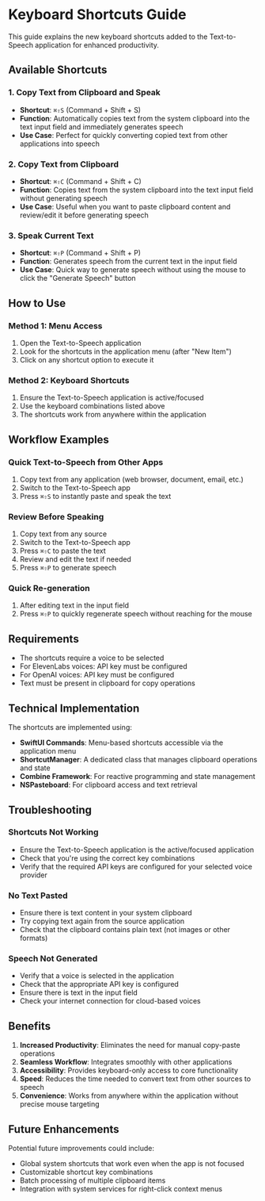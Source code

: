 # Keyboard Shortcuts Guide

This guide explains the new keyboard shortcuts added to the Text-to-Speech application for enhanced productivity.

## Available Shortcuts

### 1. Copy Text from Clipboard and Speak
- **Shortcut**: `⌘⇧S` (Command + Shift + S)
- **Function**: Automatically copies text from the system clipboard into the text input field and immediately generates speech
- **Use Case**: Perfect for quickly converting copied text from other applications into speech

### 2. Copy Text from Clipboard
- **Shortcut**: `⌘⇧C` (Command + Shift + C)
- **Function**: Copies text from the system clipboard into the text input field without generating speech
- **Use Case**: Useful when you want to paste clipboard content and review/edit it before generating speech

### 3. Speak Current Text
- **Shortcut**: `⌘⇧P` (Command + Shift + P)
- **Function**: Generates speech from the current text in the input field
- **Use Case**: Quick way to generate speech without using the mouse to click the "Generate Speech" button

## How to Use

### Method 1: Menu Access
1. Open the Text-to-Speech application
2. Look for the shortcuts in the application menu (after "New Item")
3. Click on any shortcut option to execute it

### Method 2: Keyboard Shortcuts
1. Ensure the Text-to-Speech application is active/focused
2. Use the keyboard combinations listed above
3. The shortcuts work from anywhere within the application

## Workflow Examples

### Quick Text-to-Speech from Other Apps
1. Copy text from any application (web browser, document, email, etc.)
2. Switch to the Text-to-Speech app
3. Press `⌘⇧S` to instantly paste and speak the text

### Review Before Speaking
1. Copy text from any source
2. Switch to the Text-to-Speech app
3. Press `⌘⇧C` to paste the text
4. Review and edit the text if needed
5. Press `⌘⇧P` to generate speech

### Quick Re-generation
1. After editing text in the input field
2. Press `⌘⇧P` to quickly regenerate speech without reaching for the mouse

## Requirements

- The shortcuts require a voice to be selected
- For ElevenLabs voices: API key must be configured
- For OpenAI voices: API key must be configured
- Text must be present in clipboard for copy operations

## Technical Implementation

The shortcuts are implemented using:
- **SwiftUI Commands**: Menu-based shortcuts accessible via the application menu
- **ShortcutManager**: A dedicated class that manages clipboard operations and state
- **Combine Framework**: For reactive programming and state management
- **NSPasteboard**: For clipboard access and text retrieval

## Troubleshooting

### Shortcuts Not Working
- Ensure the Text-to-Speech application is the active/focused application
- Check that you're using the correct key combinations
- Verify that the required API keys are configured for your selected voice provider

### No Text Pasted
- Ensure there is text content in your system clipboard
- Try copying text again from the source application
- Check that the clipboard contains plain text (not images or other formats)

### Speech Not Generated
- Verify that a voice is selected in the application
- Check that the appropriate API key is configured
- Ensure there is text in the input field
- Check your internet connection for cloud-based voices

## Benefits

1. **Increased Productivity**: Eliminates the need for manual copy-paste operations
2. **Seamless Workflow**: Integrates smoothly with other applications
3. **Accessibility**: Provides keyboard-only access to core functionality
4. **Speed**: Reduces the time needed to convert text from other sources to speech
5. **Convenience**: Works from anywhere within the application without precise mouse targeting

## Future Enhancements

Potential future improvements could include:
- Global system shortcuts that work even when the app is not focused
- Customizable shortcut key combinations
- Batch processing of multiple clipboard items
- Integration with system services for right-click context menus